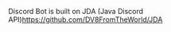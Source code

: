 [maven-central]: https://img.shields.io/maven-central/v/net.dv8tion/JDA?color=blue
[discord-invite]: https://discord.gg/trucksim
[license]: https://github.com/DV8FromTheWorld/JDA/tree/master/LICENSE
[discord-shield]: https://discord.com/api/guilds/307404784065839104/widget.png

Discord Bot is built on JDA (Java Discord API)https://github.com/DV8FromTheWorld/JDA
